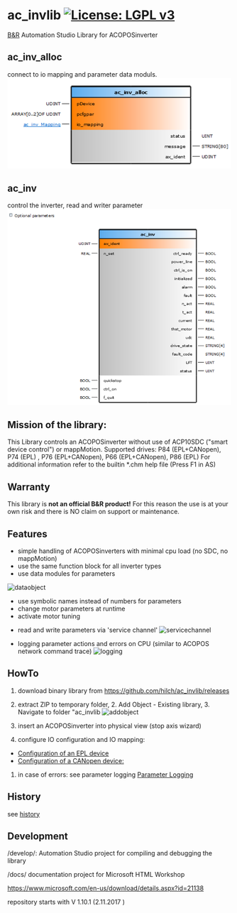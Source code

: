 # ac_invlib [![License: LGPL v3](https://img.shields.io/badge/License-LGPL%20v3-blue.svg)](https://www.gnu.org/licenses/lgpl-3.0)
[B&amp;R](https://www.br-automation.com) Automation Studio Library for ACOPOSinverter

## ac_inv_alloc
connect to io mapping and parameter data moduls.
![ac_inv_alloc()](fb_ac_inv_alloc.png)

## ac_inv
control the inverter, read and writer parameter
![ac_inv()](fb_ac_inv.png)


## Mission of the library:
This Library controls an ACOPOSinverter without use of ACP10SDC ("smart device control") or mappMotion. Supported drives: P84 (EPL+CANopen), P74 (EPL) , P76 (EPL+CANopen), P66 (EPL+CANopen), P86 (EPL)
For additional information refer to the builtin *.chm help file (Press F1 in AS)

## Warranty
This library is **not an official B&amp;R product!** For this reason the use is at your own risk and there is NO claim on support or maintenance.

## Features
* simple handling of ACOPOSinverters with minimal cpu load (no SDC, no mappMotion)
* use the same function block for all inverter types
* use data modules for parameters

![dataobject](https://github.com/hilch/ac_invlib/blob/master/docs/sample_data_object.jpg)

  - use symbolic names instead of numbers for parameters
  - change motor parameters at runtime
  - activate motor tuning
* read and write parameters via 'service channel'
![servicechannel](https://github.com/hilch/ac_invlib/blob/master/docs/service_channel.PNG)

* logging parameter actions and errors on CPU (similar to ACOPOS network command trace)
![logging](https://github.com/hilch/ac_invlib/blob/master/docs/logging_import2.jpg)

## HowTo

1. download binary library from https://github.com/hilch/ac_invlib/releases
1. extract ZIP to temporary folder, 2. Add Object - Existing library, 3. Navigate to folder "ac_invlib
![addobject](https://github.com/hilch/ac_invlib/blob/master/docs/AddObject_ExistingLibrary.PNG)

1. insert an ACOPOSinverter into physical view (stop axis wizard)
1. configure IO configuration and IO mapping:
 - [Configuration of an EPL device](https://github.com/hilch/ac_invlib/blob/master/howToEPLDeviceConfiguration.md)
 - [Configuration of a CANopen device:](https://github.com/hilch/ac_invlib/blob/master/howToCanopenDeviceConfiguration.md) 
 
 1. in case of errors: see parameter logging  [Parameter Logging](https://github.com/hilch/ac_invlib/blob/master/howToLogging.md)

## History

see [history](http://htmlpreview.github.io/?https://github.com/hilch/ac_invlib/blob/master/docs/General%20Information/Version%20History.html)

## Development
/develop/:
Automation Studio project for compiling and debugging the library

/docs/
documentation project for Microsoft HTML Workshop

https://www.microsoft.com/en-us/download/details.aspx?id=21138


repository starts with V 1.10.1 (2.11.2017 )



